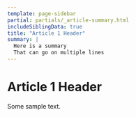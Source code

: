 ```yaml
---
template: page-sidebar
partial: partials/_article-summary.html
includeSiblingData: true
title: "Article 1 Header"
summary: |
  Here is a summary
  That can go on multiple lines
---
```


# Article 1 Header

Some sample text.
